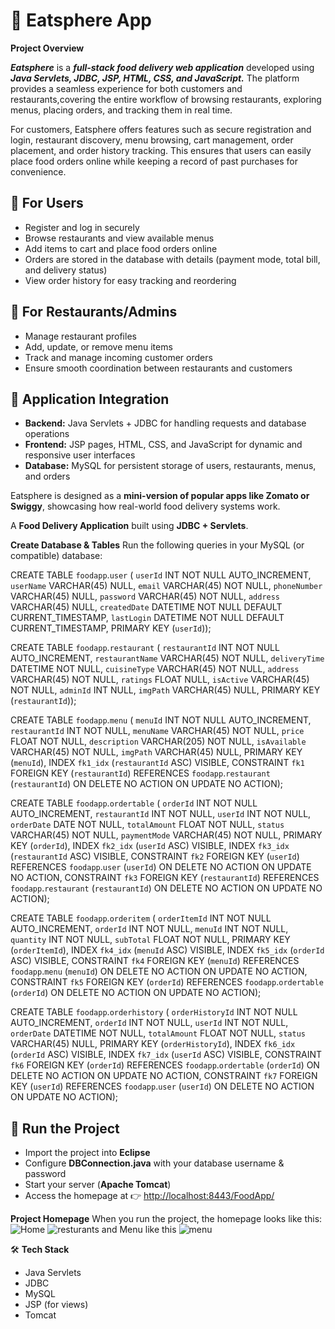 # 🍴 Eatsphere App

**Project Overview**

***Eatsphere*** is a ***full-stack food delivery web application*** developed using ***Java Servlets, JDBC, JSP, HTML, CSS, and JavaScript.***
The platform provides a seamless experience for both customers and restaurants,covering the entire workflow of browsing restaurants, exploring menus, placing orders, and tracking them in real time.

For customers, Eatsphere offers features such as secure registration and login, restaurant discovery, menu browsing, cart management, order placement, and order history tracking. This ensures that users can easily place food orders online while keeping a record of past purchases for convenience.
## 👥 For Users  

- Register and log in securely  
- Browse restaurants and view available menus  
- Add items to cart and place food orders online  
- Orders are stored in the database with details (payment mode, total bill, and delivery status)  
- View order history for easy tracking and reordering  


## 🏢 For Restaurants/Admins  

- Manage restaurant profiles  
- Add, update, or remove menu items  
- Track and manage incoming customer orders  
- Ensure smooth coordination between restaurants and customers  


## 🔗 Application Integration  

- **Backend:** Java Servlets + JDBC for handling requests and database operations  
- **Frontend:** JSP pages, HTML, CSS, and JavaScript for dynamic and responsive user interfaces  
- **Database:** MySQL for persistent storage of users, restaurants, menus, and orders  

Eatsphere is designed as a **mini-version of popular apps like Zomato or Swiggy**, showcasing how real-world food delivery systems work.  


A **Food Delivery Application** built using **JDBC + Servlets**.

**Create Database & Tables**
Run the following queries in your MySQL (or compatible) database: 

CREATE TABLE `foodapp`.`user` (
  `userId` INT NOT NULL AUTO_INCREMENT,
  `userName` VARCHAR(45) NULL,
  `email` VARCHAR(45) NOT NULL,
  `phoneNumber` VARCHAR(45) NULL,
  `password` VARCHAR(45) NOT NULL,
  `address` VARCHAR(45) NULL,
  `createdDate` DATETIME NOT NULL DEFAULT CURRENT_TIMESTAMP,
  `lastLogin` DATETIME NOT NULL DEFAULT CURRENT_TIMESTAMP,
  PRIMARY KEY (`userId`));


CREATE TABLE `foodapp`.`restaurant` (
  `restaurantId` INT NOT NULL AUTO_INCREMENT,
  `restaurantName` VARCHAR(45) NOT NULL,
  `deliveryTime` DATETIME NOT NULL,
  `cuisineType` VARCHAR(45) NOT NULL,
  `address` VARCHAR(45) NOT NULL,
  `ratings` FLOAT NULL,
  `isActive` VARCHAR(45) NOT NULL,
  `adminId` INT NULL,
  `imgPath` VARCHAR(45) NULL,
  PRIMARY KEY (`restaurantId`));

CREATE TABLE `foodapp`.`menu` (
  `menuId` INT NOT NULL AUTO_INCREMENT,
  `restaurantId` INT NOT NULL,
  `menuName` VARCHAR(45) NOT NULL,
  `price` FLOAT NOT NULL,
  `description` VARCHAR(205) NOT NULL,
  `isAvailable` VARCHAR(45) NOT NULL,
  `imgPath` VARCHAR(45) NULL,
  PRIMARY KEY (`menuId`),
  INDEX `fk1_idx` (`restaurantId` ASC) VISIBLE,
  CONSTRAINT `fk1`
    FOREIGN KEY (`restaurantId`)
    REFERENCES `foodapp`.`restaurant` (`restaurantId`)
    ON DELETE NO ACTION
    ON UPDATE NO ACTION);


CREATE TABLE `foodapp`.`ordertable` (
  `orderId` INT NOT NULL AUTO_INCREMENT,
  `restaurantId` INT NOT NULL,
  `userId` INT NOT NULL,
  `orderDate` DATE NOT NULL,
  `totalAmount` FLOAT NOT NULL,
  `status` VARCHAR(45) NOT NULL,
  `paymentMode` VARCHAR(45) NOT NULL,
  PRIMARY KEY (`orderId`),
  INDEX `fk2_idx` (`userId` ASC) VISIBLE,
  INDEX `fk3_idx` (`restaurantId` ASC) VISIBLE,
  CONSTRAINT `fk2`
    FOREIGN KEY (`userId`)
    REFERENCES `foodapp`.`user` (`userId`)
    ON DELETE NO ACTION
    ON UPDATE NO ACTION,
  CONSTRAINT `fk3`
    FOREIGN KEY (`restaurantId`)
    REFERENCES `foodapp`.`restaurant` (`restaurantId`)
    ON DELETE NO ACTION
    ON UPDATE NO ACTION);


CREATE TABLE `foodapp`.`orderitem` (
  `orderItemId` INT NOT NULL AUTO_INCREMENT,
  `orderId` INT NOT NULL,
  `menuId` INT NOT NULL,
  `quantity` INT NOT NULL,
  `subTotal` FLOAT NOT NULL,
  PRIMARY KEY (`orderItemId`),
  INDEX `fk4_idx` (`menuId` ASC) VISIBLE,
  INDEX `fk5_idx` (`orderId` ASC) VISIBLE,
  CONSTRAINT `fk4`
    FOREIGN KEY (`menuId`)
    REFERENCES `foodapp`.`menu` (`menuId`)
    ON DELETE NO ACTION
    ON UPDATE NO ACTION,
  CONSTRAINT `fk5`
    FOREIGN KEY (`orderId`)
    REFERENCES `foodapp`.`ordertable` (`orderId`)
    ON DELETE NO ACTION
    ON UPDATE NO ACTION);

CREATE TABLE `foodapp`.`orderhistory` (
  `orderHistoryId` INT NOT NULL AUTO_INCREMENT,
  `orderId` INT NOT NULL,
  `userId` INT NOT NULL,
  `orderDate` DATETIME NOT NULL,
  `totalAmount` FLOAT NOT NULL,
  `status` VARCHAR(45) NULL,
  PRIMARY KEY (`orderHistoryId`),
  INDEX `fk6_idx` (`orderId` ASC) VISIBLE,
  INDEX `fk7_idx` (`userId` ASC) VISIBLE,
  CONSTRAINT `fk6`
    FOREIGN KEY (`orderId`)
    REFERENCES `foodapp`.`ordertable` (`orderId`)
    ON DELETE NO ACTION
    ON UPDATE NO ACTION,
  CONSTRAINT `fk7`
    FOREIGN KEY (`userId`)
    REFERENCES `foodapp`.`user` (`userId`)
    ON DELETE NO ACTION ON UPDATE NO ACTION); 
## 🏃 Run the Project  

- Import the project into **Eclipse**  
- Configure **DBConnection.java** with your database username & password  
- Start your server (**Apache Tomcat**)  
- Access the homepage at 👉 [http://localhost:8443/FoodApp/](http://localhost:8443/FoodApp/)

 **Project Homepage**
 When you run the project, the homepage looks like this:
![Home](https://github.com/user-attachments/assets/6322d715-ec92-40bd-b46e-8180f68b662a)
![resturants](https://github.com/user-attachments/assets/154d2c0e-a2e8-4be0-999f-1c74882aa622)
and Menu like this
  ![menu](https://github.com/user-attachments/assets/37bdb0ea-0696-4054-92eb-da1cfa02815e)

🛠 **Tech Stack**
   - Java Servlets
   - JDBC
   - MySQL
   - JSP (for views)
   - Tomcat

